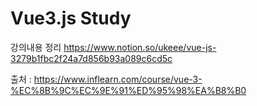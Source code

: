# Vue3.js Study


강의내용 정리
https://www.notion.so/ukeee/vue-js-3279b1fbc2f24a7d856b93a089c6cd5c

출처 : https://www.inflearn.com/course/vue-3-%EC%8B%9C%EC%9E%91%ED%95%98%EA%B8%B0
